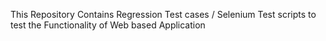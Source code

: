 This Repository Contains Regression Test cases / Selenium Test scripts to test the Functionality of Web based Application
